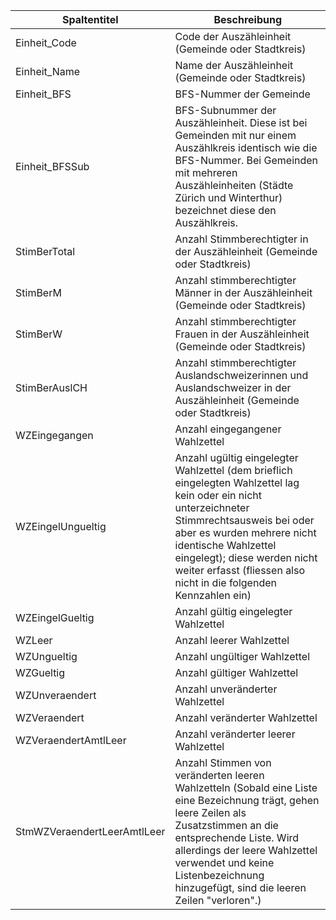 |Spaltentitel               |Beschreibung                                                                                                                                                                                                                                                                                          |
|---------------------------|------------------------------------------------------------------------------------------------------------------------------------------------------------------------------------------------------------------------------------------------------------------------------------------------------|
|Einheit_Code               |Code der Auszähleinheit (Gemeinde oder Stadtkreis)                                                                                                                                                                                                                                                    |
|Einheit_Name               |Name der Auszähleinheit (Gemeinde oder Stadtkreis)                                                                                                                                                                                                                                                    |
|Einheit_BFS                |BFS-Nummer der Gemeinde                                                                                                                                                                                                                                                                               |
|Einheit_BFSSub             |BFS-Subnummer der Auszähleinheit. Diese ist bei Gemeinden mit nur einem Auszählkreis identisch wie die BFS-Nummer. Bei Gemeinden mit mehreren Auszähleinheiten (Städte Zürich und Winterthur) bezeichnet diese den Auszählkreis.                                                                      |
|StimBerTotal               |Anzahl Stimmberechtigter in der Auszähleinheit (Gemeinde oder Stadtkreis)                                                                                                                                                                                                                             |
|StimBerM                   |Anzahl stimmberechtigter Männer in der Auszähleinheit (Gemeinde oder Stadtkreis)                                                                                                                                                                                                                      |
|StimBerW                   |Anzahl stimmberechtigter Frauen in der Auszähleinheit (Gemeinde oder Stadtkreis)                                                                                                                                                                                                                      |
|StimBerAuslCH              |Anzahl stimmberechtigter Auslandschweizerinnen und Auslandschweizer in der Auszähleinheit (Gemeinde oder Stadtkreis)                                                                                                                                                                                  |
|WZEingegangen              |Anzahl eingegangener Wahlzettel                                                                                                                                                                                                                                                                       |
|WZEingelUngueltig          |Anzahl ugültig eingelegter Wahlzettel (dem brieflich eingelegten Wahlzettel lag kein oder ein nicht unterzeichneter Stimmrechtsausweis bei oder aber es wurden mehrere nicht identische Wahlzettel eingelegt); diese werden nicht weiter erfasst (fliessen also nicht in die folgenden Kennzahlen ein)|
|WZEingelGueltig            |Anzahl gültig eingelegter Wahlzettel                                                                                                                                                                                                                                                                  |
|WZLeer                     |Anzahl leerer Wahlzettel                                                                                                                                                                                                                                                                              |
|WZUngueltig                |Anzahl ungültiger Wahlzettel                                                                                                                                                                                                                                                                          |
|WZGueltig                  |Anzahl gültiger Wahlzettel                                                                                                                                                                                                                                                                            |
|WZUnveraendert             |Anzahl unveränderter Wahlzettel                                                                                                                                                                                                                                                                       |
|WZVeraendert               |Anzahl veränderter Wahlzettel                                                                                                                                                                                                                                                                         |
|WZVeraendertAmtlLeer       |Anzahl veränderter leerer Wahlzettel                                                                                                                                                                                                                                                                  |
|StmWZVeraendertLeerAmtlLeer|Anzahl Stimmen von veränderten leeren Wahlzetteln (Sobald eine Liste eine Bezeichnung trägt, gehen leere Zeilen als Zusatzstimmen an die entsprechende Liste. Wird allerdings der leere Wahlzettel verwendet und keine Listenbezeichnung hinzugefügt, sind die leeren Zeilen "verloren".)             |
